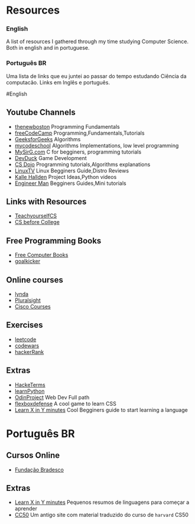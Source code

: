 # Resources

### English
A list of resources I gathered through my time studying Computer Science. Both in english and in portuguese.

### Português BR
Uma lista de links que eu juntei ao passar do tempo estudando Ciência da computacão. Links em Inglês e português.

#English

## Youtube Channels

- [thenewboston](https://www.youtube.com/user/thenewboston) Programming Fundamentals
- [freeCodeCamp](https://www.youtube.com/channel/UC8butISFwT-Wl7EV0hUK0BQ) Programming,Fundamentals,Tutorials
- [GeeksforGeeks](https://www.youtube.com/channel/UC0RhatS1pyxInC00YKjjBqQ) Algorithms
- [mycodeschool](https://www.youtube.com/channel/UClEEsT7DkdVO_fkrBw0OTrA) Algorithms Implementations, low level programming
- [MySirG.com](https://www.youtube.com/channel/UCkGS_3D0HEzfflFnG0bD24A) C for begginers, programming tutorials
- [DevDuck](https://www.youtube.com/c/DevDuck) Game Development
- [CS Dojo](https://www.youtube.com/c/CSDojo/videos) Programming tutorials,Algorithms explanations
- [LinuxTV](https://www.youtube.com/channel/UChkws8rD7PNNITF17q1wOCw) Linux Begginers Guide,Distro Reviews
- [Kalle Hallden](https://www.youtube.com/channel/UCWr0mx597DnSGLFk1WfvSkQ) Project Ideas,Python videos
- [Engineer Man](https://www.youtube.com/c/EngineerMan/featured) Begginers Guides,Mini tutorials

## Links with Resources
- [TeachyourselfCS](https://teachyourselfcs.com/)
- [CS before College](https://www.computerscience.org/resources/computer-science-before-college/)

## Free Programming Books
- [Free Computer Books](http://freecomputerbooks.com/)
- [goalkicker](https://goalkicker.com/)

## Online courses
- [lynda](https://www.lynda.com/)
- [Pluralsight](https://www.pluralsight.com/)
- [Cisco Courses](https://www.netacad.com/)

## Exercises
- [leetcode](https://leetcode.com/)
- [codewars](https://www.codewars.com/)
- [hackerRank](https://www.hackerrank.com/)

## Extras
- [HackeTerms](https://www.hackterms.com/)
- [learnPython](https://www.learnpython.org/)
- [OdinProject](https://www.theodinproject.com/) Web Dev Full path
- [flexboxdefense](http://www.flexboxdefense.com/) A cool game to learn CSS
- [Learn X in Y minutes](https://learnxinyminutes.com/) Cool Begginers guide to start learning a language

# Português BR

## Cursos Online
- [Fundação Bradesco](https://www.ev.org.br/Cursos)

## Extras
- [Learn X in Y minutes](https://learnxinyminutes.com/) Pequenos resumos de linguagens para começar a aprender
- [CC50](https://cc50.com.br/) Um antigo site com material traduzido do curso de `harvard` CS50

